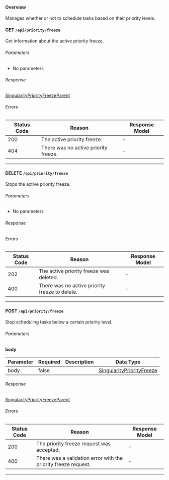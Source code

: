 #### Overview
Manages whether or not to schedule tasks based on their priority levels.

#### **GET** `/api/priority/freeze`

Get information about the active priority freeze.


###### Parameters
- No parameters

###### Response
[SingularityPriorityFreezeParent](models.md#model-SingularityPriorityFreezeParent)


###### Errors
| Status Code | Reason      | Response Model |
|-------------|-------------|----------------|
| 200    | The active priority freeze. | - |
| 404    | There was no active priority freeze. | - |


- - -
#### **DELETE** `/api/priority/freeze`

Stops the active priority freeze.


###### Parameters
- No parameters

###### Response



###### Errors
| Status Code | Reason      | Response Model |
|-------------|-------------|----------------|
| 202    | The active priority freeze was deleted. | - |
| 400    | There was no active priority freeze to delete. | - |


- - -
#### **POST** `/api/priority/freeze`

Stop scheduling tasks below a certain priority level.


###### Parameters
**body**

| Parameter | Required | Description | Data Type |
|-----------|----------|-------------|-----------|
| body | false |  | [SingularityPriorityFreeze](models.md#model-linkType)</a> |

###### Response
[SingularityPriorityFreezeParent](models.md#model-SingularityPriorityFreezeParent)


###### Errors
| Status Code | Reason      | Response Model |
|-------------|-------------|----------------|
| 200    | The priority freeze request was accepted. | - |
| 400    | There was a validation error with the priority freeze request. | - |


- - -